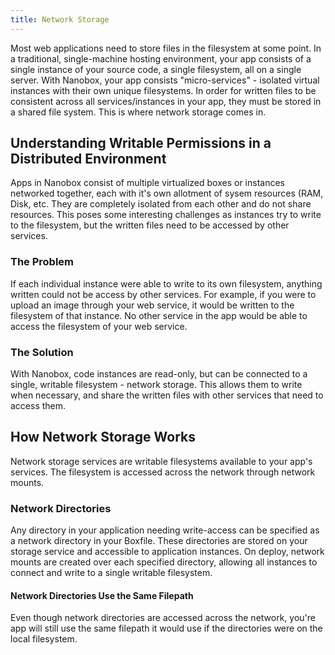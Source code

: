 ```yaml
---
title: Network Storage
---
```


Most web applications need to store files in the filesystem at some point. In a traditional, single-machine hosting environment, your app consists of a single instance of your source code, a single filesystem, all on a single server. With Nanobox, your app consists "micro-services" - isolated virtual instances with their own unique filesystems. In order for written files to be consistent across all services/instances in your app, they must be stored in a shared file system. This is where network storage comes in.

## Understanding Writable Permissions in a Distributed Environment

Apps in Nanobox consist of multiple virtualized boxes or instances networked together, each with it's own allotment of sysem resources (RAM, Disk, etc. They are completely isolated from each other and do not share resources. This poses some interesting challenges as instances try to write to the filesystem, but the written files need to be accessed by other services.


### The Problem
If each individual instance were able to write to its own filesystem, anything written could not be access by other services. For example, if you were to upload an image through your web service, it would be written to the filesystem of that instance. No other service in the app would be able to access the filesystem of your web service.


### The Solution
With Nanobox, code instances are read-only, but can be connected to a single, writable filesystem - network storage. This allows them to write when necessary, and share the written files with other services that need to access them.


## How Network Storage Works
Network storage services are writable filesystems available to your app's services. The filesystem is accessed across the network through network mounts.

### Network Directories
Any directory in your application needing write-access can be specified as a network directory in your Boxfile. These directories are stored on your storage service and accessible to application instances. On deploy, network mounts are created over each specified directory, allowing all instances to connect and write to a single writable filesystem.

#### Network Directories Use the Same Filepath
Even though network directories are accessed across the network, you're app will still use the same filepath it would use if the directories were on the local filesystem.
